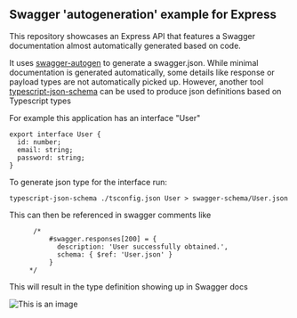 ## Swagger 'autogeneration' example for Express
This repository showcases an Express API that features a Swagger documentation almost automatically generated based on code.

It uses [swagger-autogen](https://github.com/davibaltar/swagger-autogen) to generate a swagger.json. While minimal documentation is generated automatically, some details like response or payload types are not automatically picked up. However, another tool [typescript-json-schema](https://github.com/YousefED/typescript-json-schema) can be used to produce json definitions based on Typescript types

For example this application has an interface "User"
```
export interface User {
  id: number;
  email: string;
  password: string;
}
```
To generate json type for the interface run:
```
typescript-json-schema ./tsconfig.json User > swagger-schema/User.json
````
This can then be referenced in swagger comments like
```
      /*  
          #swagger.responses[200] = {
            description: 'User successfully obtained.',
            schema: { $ref: 'User.json' }
          }
     */
````
This will result in the type definition showing up in Swagger docs

![This is an image](swagger.type.png)




